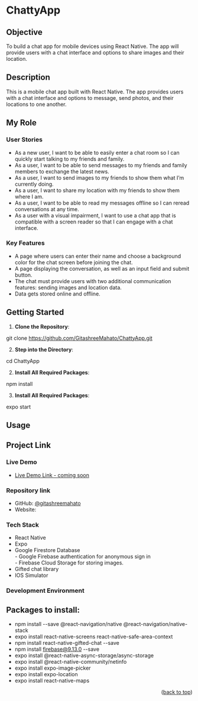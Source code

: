 # ChattyApp 

## Objective

To build a chat app for mobile devices using React Native. The app will provide users with a chat interface and options to share images and their location.

## Description

This is a mobile chat app built with React Native. The app provides users with a chat interface and options to message, send photos, and their locations to one another.

## My Role


### User Stories

- As a new user, I want to be able to easily enter a chat room so I can quickly start talking to my friends and family.
- As a user, I want to be able to send messages to my friends and family members to exchange the latest news.
- As a user, I want to send images to my friends to show them what I’m currently doing.
- As a user, I want to share my location with my friends to show them where I am.
- As a user, I want to be able to read my messages offline so I can reread conversations at any time.
- As a user with a visual impairment, I want to use a chat app that is compatible with a screen reader so that I can engage with a chat interface.

### Key Features

- A page where users can enter their name and choose a background color for the chat screen before joining the chat.
- A page displaying the conversation, as well as an input field and submit button.
- The chat must provide users with two additional communication features: sending images and location data.
- Data gets stored online and offline.


## Getting Started

1. **Clone the Repository**:  

git clone https://github.com/GitashreeMahato/ChattyApp.git

2. **Step into the Directory**: 

cd ChattyApp

2. **Install All Required Packages**: 

npm install

3. **Install All Required Packages**: 

expo start

## Usage



## Project Link

### Live Demo <a name="live-demo"></a>

- [Live Demo Link - coming soon](https://)

 ### Repository link

- GitHub: [@gitashreemahato](https://github.com/GitashreeMahato/ChattyApp)
- Website: 

### Tech Stack

- React Native
- Expo
- Google Firestore Database <br>
      - Google Firebase authentication for anonymous sign in <br>
      - Firebase Cloud Storage for storing images.<br>
- Gifted chat library
- IOS Simulator

### Development Environment

## Packages to install: 
* npm install --save @react-navigation/native @react-navigation/native-stack
* expo install react-native-screens react-native-safe-area-context
* npm install react-native-gifted-chat --save
* npm install firebase@9.13.0 --save
* expo install @react-native-async-storage/async-storage
* expo install @react-native-community/netinfo
* expo install expo-image-picker
* expo install expo-location
* expo install react-native-maps


<p align="right">(<a href="#readme-top">back to top</a>)</p>
